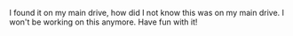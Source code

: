 I found it on my main drive, how did I not know this was on my main drive. I won't be working on this anymore.
Have fun with it!
